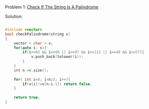 Problem 1: [Check If The String Is A Palindrome](https://www.codingninjas.com/codestudio/problems/check-if-the-string-is-a-palindrome_1062633?leftPanelTab=0)

Solution:
```c++

#include <vector>
bool checkPalindrome(string s)
{
   	vector < char > v;
    for(auto i: s){
        if(i>=65 && i<=90 || i>=97 && i<=122 || i>=48 && i<=57){
            v.push_back(tolower(i));
        }
    }
    int n =v.size();
 
    for( int i=0; i<n/2; i++){
        if(v[i]!=v[n-i-1]) return false;
    }
    
    return true;
}

```

